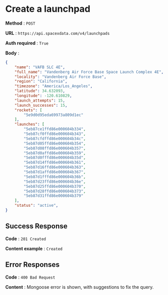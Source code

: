 # Create a launchpad

**Method** : `POST`

**URL** : `https://api.spacexdata.com/v4/launchpads`

**Auth required** : `True`

**Body** :

```json
{
    "name": "VAFB SLC 4E",
    "full_name": "Vandenberg Air Force Base Space Launch Complex 4E",
    "locality": "Vandenberg Air Force Base",
    "region": "California",
    "timezone": "America/Los_Angeles",
    "latitude": 34.632093,
    "longitude": -120.610829,
    "launch_attempts": 15,
    "launch_successes": 15,
    "rockets": [
        "5e9d0d95eda69973a809d1ec"
    ],
    "launches": [
        "5eb87ce1ffd86e000604b334",
        "5eb87cf0ffd86e000604b343",
        "5eb87cfdffd86e000604b34c",
        "5eb87d05ffd86e000604b354",
        "5eb87d08ffd86e000604b357",
        "5eb87d0affd86e000604b359",
        "5eb87d0fffd86e000604b35d",
        "5eb87d14ffd86e000604b361",
        "5eb87d16ffd86e000604b363",
        "5eb87d1affd86e000604b367",
        "5eb87d1fffd86e000604b36b",
        "5eb87d23ffd86e000604b36e",
        "5eb87d25ffd86e000604b370",
        "5eb87d28ffd86e000604b373",
        "5eb87d31ffd86e000604b379"
    ],
    "status": "active",
}
```

## Success Response

**Code** : `201 Created`

**Content example** : `Created`

## Error Responses

**Code** : `400 Bad Request`

**Content** : Mongoose error is shown, with suggestions to fix the query.
